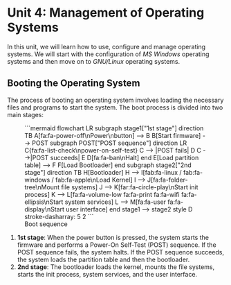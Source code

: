 # Unit 4: Management of Operating Systems

In this unit, we will learn how to use, configure and manage operating systems. We will start with the configuration of _MS Windows_ operating systems and then move on to _GNU/Linux_ operating systems.

## Booting the Operating System

The process of booting an operating system involves loading the necessary files and programs to start the system. The boot process is divided into two main stages:

<figure markdown="span">
```mermaid
flowchart LR
subgraph stage1["1st stage"]
    direction TB
    A[fa:fa-power-off\nPower\nbutton] --> B
    B[Start firmware] --> POST
    subgraph POST["POST sequence"]
        direction LR
        C{fa:fa-list-check\npower-on-self-test}
        C --> |POST fails| D
        C -->|POST succeeds| E
        D[fa:fa-ban\nHalt]
    end
    E[Load partition table] --> F
    F[Load Bootloader]
end
subgraph stage2["2nd stage"]
    direction TB
    H[Bootloader]
    H --> I[fab:fa-linux / fab:fa-windows / fab:fa-apple\nLoad Kernel]
    I --> J[fa:fa-folder-tree\nMount file systems]
    J --> K[far:fa-circle-play\nStart init process]
    K --> L[fa:fa-volume-low fa:fa-print fa:fa-wifi fa:fa-ellipsis\nStart system services]
    L --> M[fa:fa-user fa:fa-display\nStart user interface]
end
stage1 --> stage2
style D stroke-dasharray: 5 2
```
    <figcaption>Boot sequence</figcaption>
</figure>


1. **1st stage**: When the power button is pressed, the system starts the firmware and performs a Power-On Self-Test (POST) sequence. If the POST sequence fails, the system halts. If the POST sequence succeeds, the system loads the partition table and then the bootloader.
2. **2nd stage**: The bootloader loads the kernel, mounts the file systems, starts the init process, system services, and the user interface.

